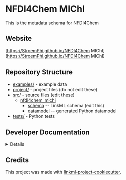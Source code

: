 # NFDI4Chem MIChI

This is the metadata schema for NFDI4Chem

## Website

[https://StroemPhi.github.io/NFDI4Chem MIChI](https://StroemPhi.github.io/NFDI4Chem MIChI)

## Repository Structure

* [examples/](examples/) - example data
* [project/](project/) - project files (do not edit these)
* [src/](src/) - source files (edit these)
  * [nfdi4chem_michi](src/nfdi4chem_michi)
    * [schema](src/nfdi4chem_michi/schema) -- LinkML schema
      (edit this)
    * [datamodel](src/nfdi4chem_michi/datamodel) -- generated
      Python datamodel
* [tests/](tests/) - Python tests

## Developer Documentation

<details>
Use the `make` command to generate project artefacts:

* `make all`: make everything
* `make deploy`: deploys site
</details>

## Credits

This project was made with
[linkml-project-cookiecutter](https://github.com/linkml/linkml-project-cookiecutter).
